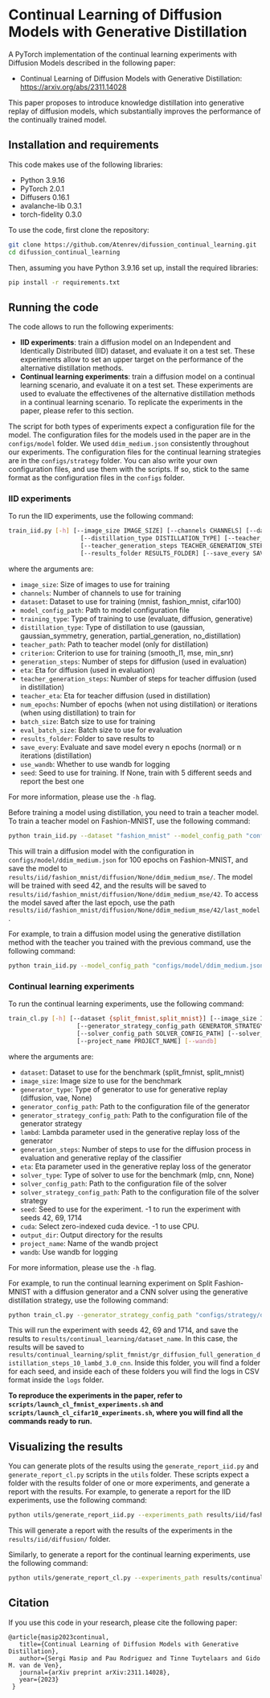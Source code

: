 # Continual Learning of Diffusion Models with Generative Distillation

A PyTorch implementation of the continual learning experiments with Diffusion Models described in the following paper:

- Continual Learning of Diffusion Models with Generative Distillation: https://arxiv.org/abs/2311.14028

This paper proposes to introduce knowledge distillation into generative replay of diffusion models, which substantially improves the performance of the continually trained model.


## Installation and requirements

This code makes use of the following libraries:
- Python 3.9.16
- PyTorch 2.0.1
- Diffusers 0.16.1
- avalanche-lib 0.3.1
- torch-fidelity 0.3.0

To use the code, first clone the repository:

```bash
git clone https://github.com/Atenrev/difussion_continual_learning.git
cd difussion_continual_learning
```

Then, assuming you have Python 3.9.16 set up, install the required libraries:

```bash
pip install -r requirements.txt
```

## Running the code

The code allows to run the following experiments:

- **IID experiments**: train a diffusion model on an Independent and Identically Distributed (IID) dataset, and evaluate it on a test set. These experiments allow to set an upper target on the performance of the alternative distillation methods.
- **Continual learning experiments**: train a diffusion model on a continual learning scenario, and evaluate it on a test set. These experiments are used to evaluate the effectivenes of the alternative distillation methods in a continual learning scenario. To replicate the experiments in the paper, please refer to this section.

The script for both types of experiments expect a configuration file for the model. The configuration files for the models used in the paper are in the ``configs/model`` folder. We used ``ddim_medium.json`` consistently throughout our experiments. The configuration files for the continual learning strategies are in the ``configs/strategy`` folder. You can also write your own configuration files, and use them with the scripts. If so, stick to the same format as the configuration files in the ``configs`` folder. 

### IID experiments

To run the IID experiments, use the following command:

```bash
train_iid.py [-h] [--image_size IMAGE_SIZE] [--channels CHANNELS] [--dataset DATASET] [--model_config_path MODEL_CONFIG_PATH] [--training_type TRAINING_TYPE]
                    [--distillation_type DISTILLATION_TYPE] [--teacher_path TEACHER_PATH] [--criterion CRITERION] [--generation_steps GENERATION_STEPS] [--eta ETA]
                    [--teacher_generation_steps TEACHER_GENERATION_STEPS] [--teacher_eta TEACHER_ETA] [--num_epochs NUM_EPOCHS] [--batch_size BATCH_SIZE] [--eval_batch_size EVAL_BATCH_SIZE]
                    [--results_folder RESULTS_FOLDER] [--save_every SAVE_EVERY] [--use_wandb] [--seed SEED]  
```

where the arguments are:

- ``image_size``: Size of images to use for training
- ``channels``: Number of channels to use for training
- ``dataset``: Dataset to use for training (mnist, fashion_mnist, cifar100)
- ``model_config_path``: Path to model configuration file
- ``training_type``: Type of training to use (evaluate, diffusion, generative)
- ``distillation_type``: Type of distillation to use (gaussian, gaussian_symmetry, generation, partial_generation, no_distillation)
- ``teacher_path``: Path to teacher model (only for distillation)
- ``criterion``: Criterion to use for training (smooth_l1, mse, min_snr)
- ``generation_steps``: Number of steps for diffusion (used in evaluation)
- ``eta``: Eta for diffusion (used in evaluation)
- ``teacher_generation_steps``: Number of steps for teacher diffusion (used in distillation)
- ``teacher_eta``: Eta for teacher diffusion (used in distillation)
- ``num_epochs``: Number of epochs (when not using distillation) or iterations (when using distillation) to train for
- ``batch_size``: Batch size to use for training
- ``eval_batch_size``: Batch size to use for evaluation
- ``results_folder``: Folder to save results to
- ``save_every``: Evaluate and save model every n epochs (normal) or n iterations (distillation)
- ``use_wandb``: Whether to use wandb for logging
- ``seed``: Seed to use for training. If None, train with 5 different seeds and report the best one


For more information, please use the ``-h`` flag.

Before training a model using distillation, you need to train a teacher model. To train a teacher model on Fashion-MNIST, use the following command:

```bash
python train_iid.py --dataset "fashion_mnist" --model_config_path "configs/model/ddim_medium.json" --num_epochs 100 --results_folder "results/iid/" --seed 42
```

This will train a diffusion model with the configuration in ``configs/model/ddim_medium.json`` for 100 epochs on Fashion-MNIST, and save the model to ``results/iid/fashion_mnist/diffusion/None/ddim_medium_mse/``. The model will be trained with seed 42, and the results will be saved to ``results/iid/fashion_mnist/diffusion/None/ddim_medium_mse/42``. To access the model saved after the last epoch, use the path ``results/iid/fashion_mnist/diffusion/None/ddim_medium_mse/42/last_model``.

For example, to train a diffusion model using the generative distillation method with the teacher you trained with the previous command, use the following command:

```bash
python train_iid.py --model_config_path "configs/model/ddim_medium.json" --distillation_type generation --save_every 1000 --num_epochs 20000 --teacher_generation_steps 2 --teacher_eta 0.0 --teacher_path "results/iid/fashion_mnist/diffusion/None/ddim_medium_mse/42/last_model" --results_folder "results/iid/"
```


### Continual learning experiments

To run the continual learning experiments, use the following command:

```bash
train_cl.py [-h] [--dataset {split_fmnist,split_mnist}] [--image_size IMAGE_SIZE] [--generator_type {diffusion,vae,None}] [--generator_config_path GENERATOR_CONFIG_PATH]
                   [--generator_strategy_config_path GENERATOR_STRATEGY_CONFIG_PATH] [--lambd LAMBD] [--generation_steps GENERATION_STEPS] [--eta ETA] [--solver_type {mlp,cnn,None}]
                   [--solver_config_path SOLVER_CONFIG_PATH] [--solver_strategy_config_path SOLVER_STRATEGY_CONFIG_PATH] [--seed SEED] [--cuda CUDA] [--output_dir OUTPUT_DIR]
                   [--project_name PROJECT_NAME] [--wandb]
```

where the arguments are:

- ``dataset``: Dataset to use for the benchmark (split_fmnist, split_mnist)
- ``image_size``: Image size to use for the benchmark
- ``generator_type``: Type of generator to use for generative replay (diffusion, vae, None)
- ``generator_config_path``: Path to the configuration file of the generator
- ``generator_strategy_config_path``: Path to the configuration file of the generator strategy
- ``lambd``: Lambda parameter used in the generative replay loss of the generator
- ``generation_steps``: Number of steps to use for the diffusion process in evaluation and generative replay of the classifier
- ``eta``: Eta parameter used in the generative replay loss of the generator
- ``solver_type``: Type of solver to use for the benchmark (mlp, cnn, None)
- ``solver_config_path``: Path to the configuration file of the solver
- ``solver_strategy_config_path``: Path to the configuration file of the solver strategy
- ``seed``: Seed to use for the experiment. -1 to run the experiment with seeds 42, 69, 1714
- ``cuda``: Select zero-indexed cuda device. -1 to use CPU.
- ``output_dir``: Output directory for the results
- ``project_name``: Name of the wandb project
- ``wandb``: Use wandb for logging

For more information, please use the ``-h`` flag.

For example, to run the continual learning experiment on Split Fashion-MNIST with a diffusion generator and a CNN solver using the generative distillation strategy, use the following command:

```bash
python train_cl.py --generator_strategy_config_path "configs/strategy/diffusion_full_gen_distill.json" --generation_steps 10 --lambd 3.0 --seed -1 --output_dir results/continual_learning/ --solver_strategy_config_path "configs/strategy/cnn_w_diffusion.json"
```

This will run the experiment with seeds 42, 69 and 1714, and save the results to ``results/continual_learning/dataset_name``. In this case, the results will be saved to ``results/continual_learning/split_fmnist/gr_diffusion_full_generation_distillation_steps_10_lambd_3.0_cnn``. Inside this folder, you will find a folder for each seed, and inside each of these folders you will find the logs in CSV format inside the ``logs`` folder.

**To reproduce the experiments in the paper, refer to ``scripts/launch_cl_fmnist_experiments.sh`` and ``scripts/launch_cl_cifar10_experiments.sh``, where you will find all the commands ready to run.**


## Visualizing the results

You can generate plots of the results using the ``generate_report_iid.py`` and ``generate_report_cl.py`` scripts in the ``utils`` folder. These scripts expect a folder with the results folder of one or more experiments, and generate a report with the results. For example, to generate a report for the IID experiments, use the following command:

```bash
python utils/generate_report_iid.py --experiments_path results/iid/fashion_mnist/diffusion/
```

This will generate a report with the results of the experiments in the ``results/iid/diffusion/`` folder. 

Similarly, to generate a report for the continual learning experiments, use the following command:

```bash
python utils/generate_report_cl.py --experiments_path results/continual_learning/split_fmnist/
```


## Citation

If you use this code in your research, please cite the following paper:

```
@article{masip2023continual,
   title={Continual Learning of Diffusion Models with Generative Distillation},
   author={Sergi Masip and Pau Rodriguez and Tinne Tuytelaars and Gido M. van de Ven},
   journal={arXiv preprint arXiv:2311.14028},
   year={2023}
 }
```

